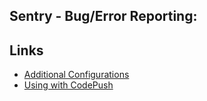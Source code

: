 Sentry - Bug/Error Reporting:
-----

## Links

- [Additional Configurations](https://docs.sentry.io/clients/react-native/config/)
- [Using with CodePush](https://docs.sentry.io/clients/react-native/codepush/)